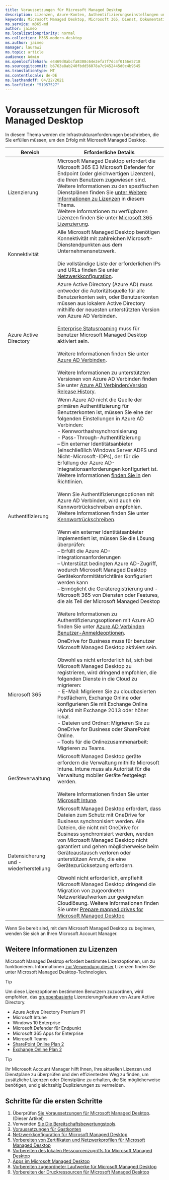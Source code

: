 ```yaml
---
title: Voraussetzungen für Microsoft Managed Desktop
description: Lizenzen, Azure-Konten, Authentifizierungseinstellungen und Microsoft 365, die vor der Registrierung bei der Registrierung eingerichtet Microsoft Managed Desktop
keywords: Microsoft Managed Desktop, Microsoft 365, Dienst, Dokumentation
ms.service: m365-md
author: jaimeo
ms.localizationpriority: normal
ms.collection: M365-modern-desktop
ms.author: jaimeo
manager: laurawi
ms.topic: article
audience: Admin
ms.openlocfilehash: e4469d8abcfa8308c64e2efa7f7dc4f0156e5718
ms.sourcegitcommit: b6763a8ab240fbdd56078a7c9452445d0c4b9545
ms.translationtype: MT
ms.contentlocale: de-DE
ms.lasthandoff: 04/22/2021
ms.locfileid: "51957527"
---
```

# <a name="prerequisites-for-microsoft-managed-desktop"></a>Voraussetzungen für Microsoft Managed Desktop

<!--This topic is the target for a "Learn more" link in the Admin Portal (aka.ms/prereq-azure); do not delete.-->
<!--from Prerequisites -->

In diesem Thema werden die Infrastrukturanforderungen beschrieben, die Sie erfüllen müssen, um den Erfolg mit Microsoft Managed Desktop. 


Bereich | Erforderliche Details
--- | ---
Lizenzierung |Microsoft Managed Desktop erfordert die Microsoft 365 E3 Microsoft Defender for Endpoint (oder gleichwertigen Lizenzen), die Ihren Benutzern zugewiesen sind.<br>Weitere Informationen zu den spezifischen Dienstplänen finden Sie [unter Weitere Informationen zu Lizenzen](#more-about-licenses) in diesem Thema.<br>Weitere Informationen zu verfügbaren Lizenzen finden Sie unter [Microsoft 365 Lizenzierung](https://www.microsoft.com/microsoft-365/compare-microsoft-365-enterprise-plans).
Konnektivität |  Alle Microsoft Managed Desktop benötigen Konnektivität mit zahlreichen Microsoft-Dienstendpunkten aus dem Unternehmensnetzwerk.<br><br>Die vollständige Liste der erforderlichen IPs und URLs finden Sie unter [Netzwerkkonfiguration](../get-ready/network.md). 
Azure Active Directory |    Azure Active Directory (Azure AD) muss entweder die Autoritätsquelle für alle Benutzerkonten sein, oder Benutzerkonten müssen aus lokalem Active Directory mithilfe der neuesten unterstützten Version von Azure AD Verbinden.<br><br>[Enterprise Statusroaming](/azure/active-directory/devices/enterprise-state-roaming-overview) muss für benutzer Microsoft Managed Desktop aktiviert sein.<br><br>Weitere Informationen finden Sie unter [Azure AD Verbinden](/azure/active-directory/hybrid/whatis-azure-ad-connect).<br><br>Weitere Informationen zu unterstützten Versionen von Azure AD Verbinden finden Sie unter [Azure AD Verbinden:Version Release History](/azure/active-directory/hybrid/reference-connect-version-history).
Authentifizierung |    Wenn Azure AD nicht die Quelle der primären Authentifizierung für Benutzerkonten ist, müssen Sie eine der folgenden Einstellungen in Azure AD Verbinden:<br>- Kennworthashsynchronisierung<br>- Pass-Through-Authentifizierung<br>– Ein externer Identitätsanbieter (einschließlich Windows Server ADFS und Nicht-Microsoft-IDPs), der für die Erfüllung der Azure AD-Integrationsanforderungen konfiguriert ist. Weitere Informationen [finden Sie in](https://www.microsoft.com/download/details.aspx?id=56843) den Richtlinien. <br><br>Wenn Sie Authentifizierungsoptionen mit Azure AD Verbinden, wird auch ein Kennwortrückschreiben empfohlen. Weitere Informationen finden Sie unter [Kennwortrückschreiben](/azure/active-directory/authentication/howto-sspr-writeback). <br><br>Wenn ein externer Identitätsanbieter implementiert ist, müssen Sie die Lösung überprüfen:<br>– Erfüllt die Azure AD-Integrationsanforderungen<br>– Unterstützt bedingten Azure AD-Zugriff, wodurch Microsoft Managed Desktop Gerätekonformitätsrichtlinie konfiguriert werden kann<br>– Ermöglicht die Geräteregistrierung und -Microsoft 365 von Diensten oder Features, die als Teil der Microsoft Managed Desktop <br><br>Weitere Informationen zu Authentifizierungsoptionen mit Azure AD finden Sie unter [Azure AD Verbinden Benutzer-Anmeldeoptionen](/azure/active-directory/connect/active-directory-aadconnect-user-signin).
Microsoft 365 | OneDrive for Business muss für benutzer Microsoft Managed Desktop aktiviert sein.<br><br>Obwohl es nicht erforderlich ist, sich bei Microsoft Managed Desktop zu registrieren, wird dringend empfohlen, die folgenden Dienste in die Cloud zu migrieren:<br>- E-Mail: Migrieren Sie zu cloudbasierten Postfächern, Exchange Online oder konfigurieren Sie mit Exchange Online Hybrid mit Exchange 2013 oder höher lokal.<br>- Dateien und Ordner: Migrieren Sie zu OneDrive for Business oder SharePoint Online.<br>– Tools für die Onlinezusammenarbeit: Migrieren zu Teams.
Geräteverwaltung | Microsoft Managed Desktop geräte erfordern die Verwaltung mithilfe Microsoft Intune. Intune muss als Autorität für die Verwaltung mobiler Geräte festgelegt werden.<br><br>Weitere Informationen finden Sie unter [Microsoft Intune](https://www.microsoft.com/cloud-platform/microsoft-intune). 
Datensicherung und -wiederherstellung |  Microsoft Managed Desktop erfordert, dass Dateien zum Schutz mit OneDrive for Business synchronisiert werden. Alle Dateien, die nicht mit OneDrive for Business synchronisiert werden, werden von Microsoft Managed Desktop nicht garantiert und gehen möglicherweise beim Geräteaustausch verloren oder unterstützen Anrufe, die eine Gerätezurücksetzung erfordern.<br><br>Obwohl nicht erforderlich, empfiehlt Microsoft Managed Desktop dringend die Migration von zugeordneten Netzwerklaufwerken zur geeigneten Cloudlösung. Weitere Informationen finden Sie unter [Prepare mapped drives for Microsoft Managed Desktop](mapped-drives.md)

Wenn Sie bereit sind, mit dem Microsoft Managed Desktop zu beginnen, wenden Sie sich an Ihren Microsoft Account Manager. 

## <a name="more-about-licenses"></a>Weitere Informationen zu Lizenzen

Microsoft Managed Desktop erfordert bestimmte Lizenzoptionen, um zu funktionieren. Informationen [zur Verwendung dieser](../intro/technologies.md) Lizenzen finden Sie unter Microsoft Managed Desktop-Technologien.

> [!TIP]
> Um diese Lizenzoptionen bestimmten Benutzern zuzuordnen, wird empfohlen, das [gruppenbasierte](/azure/active-directory/fundamentals/active-directory-licensing-whatis-azure-portal) Lizenzierungsfeature von Azure Active Directory.

- Azure Active Directory Premium P1
- Microsoft Intune 
- Windows 10 Enterprise  
- Microsoft Defender für Endpunkt
- Microsoft 365 Apps for Enterprise
- Microsoft Teams
- [SharePoint Online Plan 2](https://www.microsoft.com/microsoft-365/sharepoint/compare-sharepoint-plans)
- [Exchange Online Plan 2](https://www.microsoft.com/microsoft-365/exchange/compare-microsoft-exchange-online-plans) 


> [!TIP]
> Ihr Microsoft Account Manager hilft Ihnen, Ihre aktuellen Lizenzen und Dienstpläne zu überprüfen und den effizientesten Weg zu finden, um zusätzliche Lizenzen oder Dienstpläne zu erhalten, die Sie möglicherweise benötigen, und gleichzeitig Duplizierungen zu vermeiden.

## <a name="steps-to-get-ready"></a>Schritte für die ersten Schritte

1. Überprüfen [Sie Voraussetzungen für Microsoft Managed Desktop](prerequisites.md). (Dieser Artikel)
2. Verwenden [Sie Die Bereitschaftsbewertungstools](readiness-assessment-tool.md).
3. [Voraussetzungen für Gastkonten](guest-accounts.md)
4. [Netzwerkkonfiguration für Microsoft Managed Desktop](network.md)
5. [Vorbereiten von Zertifikaten und Netzwerkprofilen für Microsoft Managed Desktop](certs-wifi-lan.md)
6. [Vorbereiten des lokalen Ressourcenzugriffs für Microsoft Managed Desktop](authentication.md)
7. [Apps im Microsoft Managed Desktop](apps.md)
8. [Vorbereiten zugeordneter Laufwerke für Microsoft Managed Desktop](mapped-drives.md)
9. [Vorbereiten der Druckressourcen für Microsoft Managed Desktop](printing.md)
